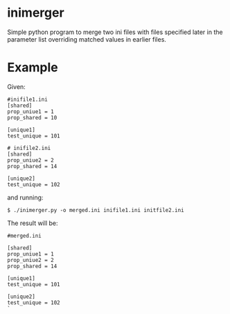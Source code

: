 # inimerger

Simple python program to merge two ini files with files specified later in the parameter list overriding matched values in earlier files.

# Example

Given:
```
#inifile1.ini
[shared]
prop_uniue1 = 1
prop_shared = 10

[unique1]
test_unique = 101
```

```
# inifile2.ini
[shared]
prop_uniue2 = 2
prop_shared = 14

[unique2]
test_unique = 102
```

and running:
```
$ ./inimerger.py -o merged.ini inifile1.ini initfile2.ini
```
The result will be:
```
#merged.ini

[shared]
prop_uniue1 = 1
prop_uniue2 = 2
prop_shared = 14

[unique1]
test_unique = 101

[unique2]
test_unique = 102
`
```
